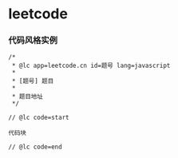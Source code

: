 # leetcode

### 代码风格实例

```
/*
 * @lc app=leetcode.cn id=题号 lang=javascript
 *
 * [题号] 题目
 * 
 * 题目地址
 */

// @lc code=start

代码块

// @lc code=end
```